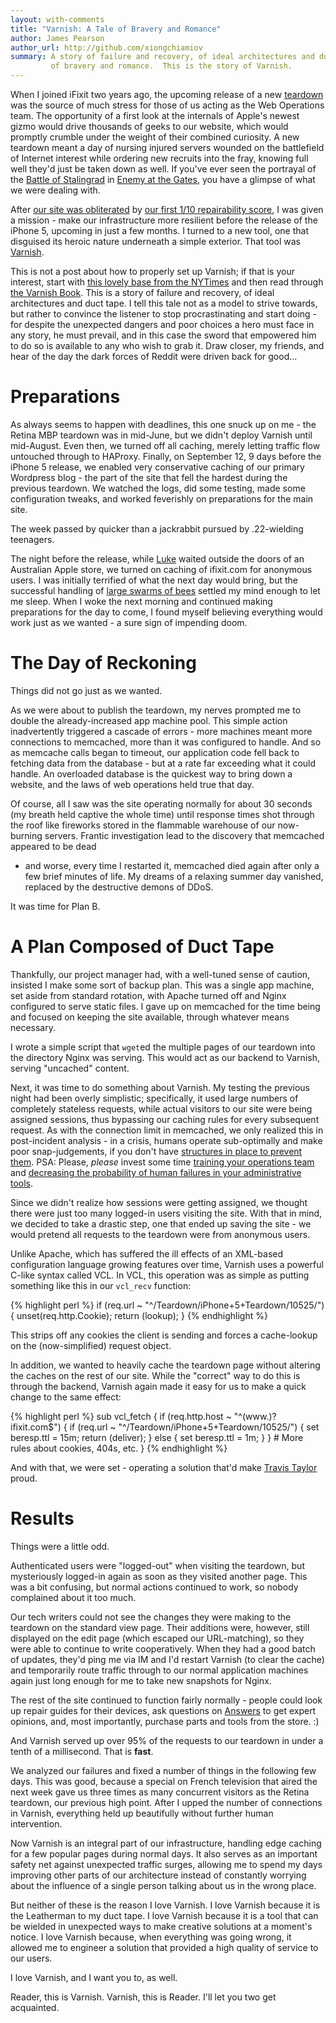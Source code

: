 ```yaml
---
layout: with-comments
title: "Varnish: A Tale of Bravery and Romance"
author: James Pearson
author_url: http://github.com/xiongchiamiov
summary: A story of failure and recovery, of ideal architectures and duct tape,
         of bravery and romance.  This is the story of Varnish.
---
```


When I joined iFixit two years ago, the upcoming release of a new [teardown]
was the source of much stress for those of us acting as the Web Operations
team.  The opportunity of a first look at the internals of Apple's newest gizmo
would drive thousands of geeks to our website, which would promptly crumble
under the weight of their combined curiosity.  A new teardown meant a day of
nursing injured servers wounded on the battlefield of Internet interest while
ordering new recruits into the fray, knowing full well they'd just be taken
down as well.  If you've ever seen the portrayal of the [Battle of Stalingrad]
in [Enemy at the Gates], you have a glimpse of what we were dealing with.

After [our site was obliterated][retina fail] by [our first 1/10 repairability
score][retina post], I was given a mission - make our infrastructure more
resilient before the release of the iPhone 5, upcoming in just a few months.  I
turned to a new tool, one that disguised its heroic nature underneath a simple
exterior.  That tool was [Varnish].

This is not a post about how to properly set up Varnish; if that is your
interest, start with [this lovely base from the NYTimes][nytimes] and then read
through [the Varnish Book].  This is a story of failure and recovery, of ideal
architectures and duct tape.  I tell this tale not as a model to strive
towards, but rather to convince the listener to stop procrastinating and start
doing - for despite the unexpected dangers and poor choices a hero must face in
any story, he must prevail, and in this case the sword that empowered him to do
so is available to any who wish to grab it.  Draw closer, my friends, and hear
of the day the dark forces of Reddit were driven back for good...

[teardown]: http://www.ifixit.com/teardown
[Battle of Stalingrad]: http://en.wikipedia.org/wiki/Battle_of_Stalingrad
[Enemy at the Gates]: http://www.imdb.com/title/tt0215750/
[retina fail]: http://www.reddit.com/r/technology/comments/uzt1n/apples_new_mbp_dubbed_the_least_repairable_laptop/c502sx7
[retina post]: http://ifixit.org/2753/macbook-pro-with-retina-display-teardown/
[Varnish]: https://www.varnish-cache.org/
[nytimes]: http://open.blogs.nytimes.com/2010/09/15/using-varnish-so-news-doesnt-break-your-server/
[the Varnish Book]: https://www.varnish-software.com/static/book/

# Preparations

As always seems to happen with deadlines, this one snuck up on me - the Retina
MBP teardown was in mid-June, but we didn't deploy Varnish until mid-August.
Even then, we turned off all caching, merely letting traffic flow untouched
through to HAProxy.  Finally, on September 12, 9 days before the iPhone 5
release, we enabled very conservative caching of our primary Wordpress blog -
the part of the site that fell the hardest during the previous teardown.  We
watched the logs, did some testing, made some configuration tweaks, and worked
feverishly on preparations for the main site.

The week passed by quicker than a jackrabbit pursued by .22-wielding teenagers.

The night before the release, while [Luke] waited outside the doors of an
Australian Apple store, we turned on caching of ifixit.com for anonymous users.
I was initially terrified of what the next day would bring, but the successful
handling of [large swarms of bees][bwmg] settled my mind enough to let me
sleep.  When I woke the next morning and continued making preparations for the
day to come, I found myself believing everything would work just as we wanted -
a sure sign of impending doom.

[Luke]: http://www.ifixit.com/User/Contributions/4/Luke+Soules
[bwmg]: https://github.com/newsapps/beeswithmachineguns

# The Day of Reckoning

Things did not go just as we wanted.

As we were about to publish the teardown, my nerves prompted me to double the
already-increased app machine pool.  This simple action inadvertently triggered
a cascade of errors - more machines meant more connections to memcached, more
than it was configured to handle.  And so as memcache calls began to timeout,
our application code fell back to fetching data from the database - but at a
rate far exceeding what it could handle.  An overloaded database is the
quickest way to bring down a website, and the laws of web operations held true
that day.

Of course, all I saw was the site operating normally for about 30 seconds (my
breath held captive the whole time) until response times shot through the roof
like fireworks stored in the flammable warehouse of our now-burning servers.
Frantic investigation lead to the discovery that memcached appeared to be dead
- and worse, every time I restarted it, memcached died again after only a few
brief minutes of life.  My dreams of a relaxing summer day vanished, replaced
by the destructive demons of DDoS.

It was time for Plan B.

# A Plan Composed of Duct Tape

Thankfully, our project manager had, with a well-tuned sense of caution,
insisted I make some sort of backup plan.  This was a single app machine, set
aside from standard rotation, with Apache turned off and Nginx configured to
serve static files.  I gave up on memcached for the time being and focused on
keeping the site available, through whatever means necessary.

I wrote a simple script that `wget`ed the multiple pages of our teardown into
the directory Nginx was serving.  This would act as our backend to Varnish,
serving "uncached" content.

Next, it was time to do something about Varnish.  My testing the previous night
had been overly simplistic; specifically, it used large numbers of completely
stateless requests, while actual visitors to our site were being assigned
sessions, thus bypassing our caching rules for every subsequent request.  As
with the connection limit in memcached, we only realized this in post-incident
analysis - in a crisis, humans operate sub-optimally and make poor
snap-judgements, if you don't have [structures in place to prevent
them][training resilience].  PSA: Please, *please* invest some time [training
your operations team][ooda] and [decreasing the probability of human failures
in your administrative tools][usability in firefighting].

Since we didn't realize how sessions were getting assigned, we thought there
were just too many logged-in users visiting the site.  With that in mind, we
decided to take a drastic step, one that ended up saving the site - we would
pretend all requests to the teardown were from anonymous users.

Unlike Apache, which has suffered the ill effects of an XML-based configuration
language growing features over time, Varnish uses a powerful C-like syntax
called VCL.  In VCL, this operation was as simple as putting something like
this in our `vcl_recv` function:

{% highlight perl %}
if (req.url ~ "^/Teardown/iPhone+5+Teardown/10525/") {
    unset(req.http.Cookie);
    return (lookup);
}
{% endhighlight %}

This strips off any cookies the client is sending and forces a cache-lookup on
the (now-simplified) request object.

In addition, we wanted to heavily cache the teardown page without altering the
caches on the rest of our site.  While the "correct" way to do this is through
the backend, Varnish again made it easy for us to make a quick change to the
same effect:

{% highlight perl %}
sub vcl_fetch {
    if (req.http.host ~ "^(www\.)?ifixit\.com$") {
        if (req.url ~ "^/Teardown/iPhone+5+Teardown/10525/") {
            set beresp.ttl = 15m;
            return (deliver);
        } else {
            set beresp.ttl = 1m;
        }
    }
    # More rules about cookies, 404s, etc.
}
{% endhighlight %}

And with that, we were set - operating a solution that'd make [Travis Taylor]
proud.

[training resilience]: http://www.kitchensoap.com/2011/05/10/training-organizational-resilience-in-escalating-situations/
[ooda]: http://blog.serverfault.com/2012/07/18/ooda-for-sysadmins/
[usability in firefighting]: http://changedmy.name/2012/01/05/the-importance-of-usability-in-regards-to-fire-fighting.html
[Travis Taylor]: http://en.wikipedia.org/wiki/Rocket_City_Rednecks

# Results

Things were a little odd.

Authenticated users were "logged-out" when visiting the teardown, but
mysteriously logged-in again as soon as they visited another page.  This was a
bit confusing, but normal actions continued to work, so nobody complained about
it too much.

Our tech writers could not see the changes they were making to the teardown on
the standard view page.  Their additions were, however, still displayed on the
edit page (which escaped our URL-matching), so they were able to continue to
write cooperatively.  When they had a good batch of updates, they'd ping me via
IM and I'd restart Varnish (to clear the cache) and temporarily route traffic
through to our normal application machines again just long enough for me to
take new snapshots for Nginx.

The rest of the site continued to function fairly normally - people could look
up repair guides for their devices, ask questions on [Answers] to get expert
opinions, and, most importantly, purchase parts and tools from the store. :)

And Varnish served up over 95% of the requests to our teardown in under a tenth
of a millisecond.  That is **fast**.

We analyzed our failures and fixed a number of things in the following few
days.  This was good, because a special on French television that aired the
next week gave us three times as many concurrent visitors as the Retina
teardown, our previous high point.  After I upped the number of connections in
Varnish, everything held up beautifully without further human intervention.

Now Varnish is an integral part of our infrastructure, handling edge caching
for a few popular pages during normal days.  It also serves as an important
safety net against unexpected traffic surges, allowing me to spend my days
improving other parts of our architecture instead of constantly worrying about
the influence of a single person talking about us in the wrong place.

But neither of these is the reason I love Varnish.  I love Varnish because it
is the Leatherman to my duct tape.  I love Varnish because it is a tool that
can be wielded in unexpected ways to make creative solutions at a moment's
notice.  I love Varnish because, when everything was going wrong, it allowed me
to engineer a solution that provided a high quality of service to our users.

I love Varnish, and I want you to, as well.

Reader, this is Varnish.  Varnish, this is Reader.  I'll let you two get
acquainted.

[Answers]:  http://www.ifixit.com/Answers

